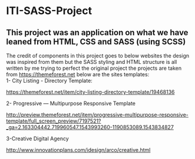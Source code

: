 # ITI-SASS-Project
This project was an application on what we have leaned from HTML, CSS and SASS (using SCSS)
------------------------------------------------------------------------------------------------------
The credit of components in this project goes to below websites the design was inspired from them but the SASS styling and HTML structure is all written by me trying to perfect the original project the projects are taken from https://themeforest.net below are the sites templates:  
1-	City Listing - Directory Template:

https://themeforest.net/item/city-listing-directory-template/19468136

2-	Progressive — Multipurpose Responsive Template

http://preview.themeforest.net/item/progressive-multipurpose-responsive-template/full_screen_preview/7197521?_ga=2.163304442.719960547.1543993260-1190853089.1543834827

3-Creative Digital Agency

http://www.innovationplans.com/idesign/arco/creative.html
